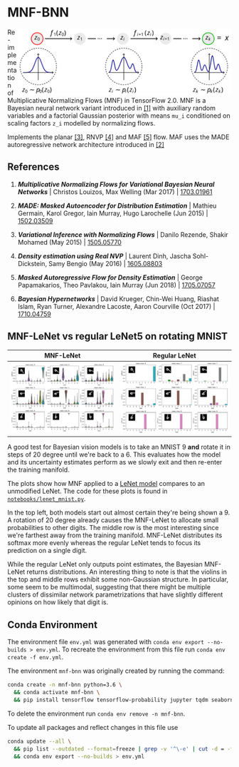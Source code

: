 # MNF-BNN

<img src="assets/normalizing-flow.svg" alt="Normalizing Flow" align="right" height="150">

Re-implementation of Multiplicative Normalizing Flows (MNF) in TensorFlow 2.0. MNF is a Bayesian neural network variant introduced in [[1]](#mnf-bnn) with auxiliary random variables and a factorial Gaussian posterior with means `mu_i` conditioned on scaling factors `z_i` modelled by normalizing flows.

Implements the planar [[3]](#vi-nf), RNVP [[4]](#rnvp) and MAF [[5]](#maf) flow. MAF uses the MADE autoregressive network architecture introduced in [[2]](#made)

## References

1. <a id="mnf-bnn"></a> **_Multiplicative Normalizing Flows for Variational Bayesian Neural Networks_** | Christos Louizos, Max Welling (Mar 2017) | [1703.01961](https://arxiv.org/abs/1703.01961)

2. <a id="made"></a> **_MADE: Masked Autoencoder for Distribution Estimation_** | Mathieu Germain, Karol Gregor, Iain Murray, Hugo Larochelle (Jun 2015) | [1502.03509](https://arxiv.org/abs/1502.03509)

3. <a id="vi-nf"></a> **_Variational Inference with Normalizing Flows_** | Danilo Rezende, Shakir Mohamed (May 2015) | [1505.05770](https://arxiv.org/abs/1505.05770)

4. <a id="rnvp"></a> **_Density estimation using Real NVP_** | Laurent Dinh, Jascha Sohl-Dickstein, Samy Bengio (May 2016) | [1605.08803](https://arxiv.org/abs/1605.08803)

5. <a id="maf"></a> **_Masked Autoregressive Flow for Density Estimation_** | George Papamakarios, Theo Pavlakou, Iain Murray (Jun 2018) | [1705.07057](https://arxiv.org/abs/1705.07057)

6. <a id="bay-hyp"></a> **_Bayesian Hypernetworks_** | David Krueger, Chin-Wei Huang, Riashat Islam, Ryan Turner, Alexandre Lacoste, Aaron Courville (Oct 2017) | [1710.04759](https://arxiv.org/abs/1710.04759)

## MNF-LeNet vs regular LeNet5 on rotating MNIST

|                       MNF-LeNet                        |                     Regular LeNet                      |
| :----------------------------------------------------: | :----------------------------------------------------: |
| <img src="assets/rot-9-mnf-lenet.svg" alt="MNF-LeNet"> | <img src="assets/rot-9-lenet.svg" alt="Regular LeNet"> |

A good test for Bayesian vision models is to take an MNIST 9 **and** rotate it in steps of 20 degree until we're back to a 6. This evaluates how the model and its uncertainty estimates perform as we slowly exit and then re-enter the training manifold.

The plots show how MNF applied to a [LeNet model](http://yann.lecun.com/exdb/lenet) compares to an unmodified LeNet. The code for these plots is found in [`notebooks/lenet_mnist.py`](https://github.com/janosh/mnf-bnn/blob/master/notebooks/lenet_mnist.py).

In the top left, both models start out almost certain they're being shown a 9. A rotation of 20 degree already causes the MNF-LeNet to allocate small probabilities to other digits. The middle row is the most interesting since we're farthest away from the training manifold. MNF-LeNet distributes its softmax more evenly whereas the regular LeNet tends to focus its prediction on a single digit.

While the regular LeNet only outputs point estimates, the Bayesian MNF-LeNet returns distributions. An interesting thing to note is that the violins in the top and middle rows exhibit some non-Gaussian structure. In particular, some seem to be multimodal, suggesting that there might be multiple clusters of dissimilar network parametrizations that have slightly different opinions on how likely that digit is.

## Conda Environment

The environment file `env.yml` was generated with `conda env export --no-builds > env.yml`. To recreate the environment from this file run `conda env create -f env.yml`.

The environment `mnf-bnn` was originally created by running the command:

```sh
conda create -n mnf-bnn python=3.6 \
  && conda activate mnf-bnn \
  && pip install tensorflow tensorflow-probability jupyter tqdm seaborn
```

To delete the environment run `conda env remove -n mnf-bnn`.

To update all packages and reflect changes in this file use

```sh
conda update --all \
  && pip list --outdated --format=freeze | grep -v '^\-e' | cut -d = -f 1  | xargs -n1 pip install -U \
  && conda env export --no-builds > env.yml
```
